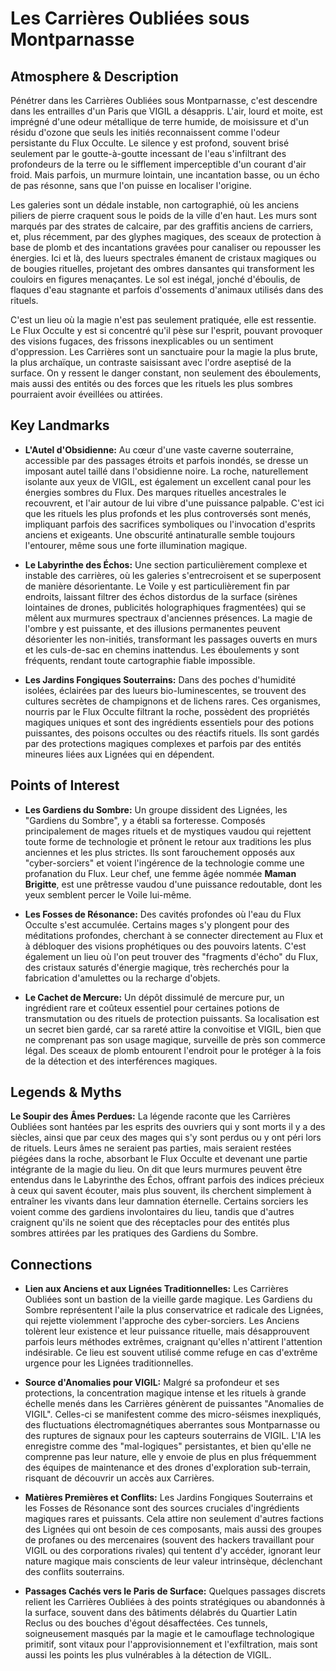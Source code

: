 # Les Carrières Oubliées sous Montparnasse

## Atmosphere & Description
Pénétrer dans les Carrières Oubliées sous Montparnasse, c'est descendre dans les entrailles d'un Paris que VIGIL a désappris. L'air, lourd et moite, est imprégné d'une odeur métallique de terre humide, de moisissure et d'un résidu d'ozone que seuls les initiés reconnaissent comme l'odeur persistante du Flux Occulte. Le silence y est profond, souvent brisé seulement par le goutte-à-goutte incessant de l'eau s'infiltrant des profondeurs de la terre ou le sifflement imperceptible d'un courant d'air froid. Mais parfois, un murmure lointain, une incantation basse, ou un écho de pas résonne, sans que l'on puisse en localiser l'origine.

Les galeries sont un dédale instable, non cartographié, où les anciens piliers de pierre craquent sous le poids de la ville d'en haut. Les murs sont marqués par des strates de calcaire, par des graffitis anciens de carriers, et, plus récemment, par des glyphes magiques, des sceaux de protection à base de plomb et des incantations gravées pour canaliser ou repousser les énergies. Ici et là, des lueurs spectrales émanent de cristaux magiques ou de bougies rituelles, projetant des ombres dansantes qui transforment les couloirs en figures menaçantes. Le sol est inégal, jonché d'éboulis, de flaques d'eau stagnante et parfois d'ossements d'animaux utilisés dans des rituels.

C'est un lieu où la magie n'est pas seulement pratiquée, elle est ressentie. Le Flux Occulte y est si concentré qu'il pèse sur l'esprit, pouvant provoquer des visions fugaces, des frissons inexplicables ou un sentiment d'oppression. Les Carrières sont un sanctuaire pour la magie la plus brute, la plus archaïque, un contraste saisissant avec l'ordre aseptisé de la surface. On y ressent le danger constant, non seulement des éboulements, mais aussi des entités ou des forces que les rituels les plus sombres pourraient avoir éveillées ou attirées.

## Key Landmarks

*   **L'Autel d'Obsidienne:** Au cœur d'une vaste caverne souterraine, accessible par des passages étroits et parfois inondés, se dresse un imposant autel taillé dans l'obsidienne noire. La roche, naturellement isolante aux yeux de VIGIL, est également un excellent canal pour les énergies sombres du Flux. Des marques rituelles ancestrales le recouvrent, et l'air autour de lui vibre d'une puissance palpable. C'est ici que les rituels les plus profonds et les plus controversés sont menés, impliquant parfois des sacrifices symboliques ou l'invocation d'esprits anciens et exigeants. Une obscurité antinaturalle semble toujours l'entourer, même sous une forte illumination magique.

*   **Le Labyrinthe des Échos:** Une section particulièrement complexe et instable des carrières, où les galeries s'entrecroisent et se superposent de manière désorientante. Le Voile y est particulièrement fin par endroits, laissant filtrer des échos distordus de la surface (sirènes lointaines de drones, publicités holographiques fragmentées) qui se mêlent aux murmures spectraux d'anciennes présences. La magie de l'ombre y est puissante, et des illusions permanentes peuvent désorienter les non-initiés, transformant les passages ouverts en murs et les culs-de-sac en chemins inattendus. Les éboulements y sont fréquents, rendant toute cartographie fiable impossible.

*   **Les Jardins Fongiques Souterrains:** Dans des poches d'humidité isolées, éclairées par des lueurs bio-luminescentes, se trouvent des cultures secrètes de champignons et de lichens rares. Ces organismes, nourris par le Flux Occulte filtrant la roche, possèdent des propriétés magiques uniques et sont des ingrédients essentiels pour des potions puissantes, des poisons occultes ou des réactifs rituels. Ils sont gardés par des protections magiques complexes et parfois par des entités mineures liées aux Lignées qui en dépendent.

## Points of Interest

*   **Les Gardiens du Sombre:** Un groupe dissident des Lignées, les "Gardiens du Sombre", y a établi sa forteresse. Composés principalement de mages rituels et de mystiques vaudou qui rejettent toute forme de technologie et prônent le retour aux traditions les plus anciennes et les plus strictes. Ils sont farouchement opposés aux "cyber-sorciers" et voient l'ingérence de la technologie comme une profanation du Flux. Leur chef, une femme âgée nommée **Maman Brigitte**, est une prêtresse vaudou d'une puissance redoutable, dont les yeux semblent percer le Voile lui-même.

*   **Les Fosses de Résonance:** Des cavités profondes où l'eau du Flux Occulte s'est accumulée. Certains mages s'y plongent pour des méditations profondes, cherchant à se connecter directement au Flux et à débloquer des visions prophétiques ou des pouvoirs latents. C'est également un lieu où l'on peut trouver des "fragments d'écho" du Flux, des cristaux saturés d'énergie magique, très recherchés pour la fabrication d'amulettes ou la recharge d'objets.

*   **Le Cachet de Mercure:** Un dépôt dissimulé de mercure pur, un ingrédient rare et coûteux essentiel pour certaines potions de transmutation ou des rituels de protection puissants. Sa localisation est un secret bien gardé, car sa rareté attire la convoitise et VIGIL, bien que ne comprenant pas son usage magique, surveille de près son commerce légal. Des sceaux de plomb entourent l'endroit pour le protéger à la fois de la détection et des interférences magiques.

## Legends & Myths

**Le Soupir des Âmes Perdues:** La légende raconte que les Carrières Oubliées sont hantées par les esprits des ouvriers qui y sont morts il y a des siècles, ainsi que par ceux des mages qui s'y sont perdus ou y ont péri lors de rituels. Leurs âmes ne seraient pas parties, mais seraient restées piégées dans la roche, absorbant le Flux Occulte et devenant une partie intégrante de la magie du lieu. On dit que leurs murmures peuvent être entendus dans le Labyrinthe des Échos, offrant parfois des indices précieux à ceux qui savent écouter, mais plus souvent, ils cherchent simplement à entraîner les vivants dans leur damnation éternelle. Certains sorciers les voient comme des gardiens involontaires du lieu, tandis que d'autres craignent qu'ils ne soient que des réceptacles pour des entités plus sombres attirées par les pratiques des Gardiens du Sombre.

## Connections

*   **Lien aux Anciens et aux Lignées Traditionnelles:** Les Carrières Oubliées sont un bastion de la vieille garde magique. Les Gardiens du Sombre représentent l'aile la plus conservatrice et radicale des Lignées, qui rejette violemment l'approche des cyber-sorciers. Les Anciens tolèrent leur existence et leur puissance rituelle, mais désapprouvent parfois leurs méthodes extrêmes, craignant qu'elles n'attirent l'attention indésirable. Ce lieu est souvent utilisé comme refuge en cas d'extrême urgence pour les Lignées traditionnelles.

*   **Source d'Anomalies pour VIGIL:** Malgré sa profondeur et ses protections, la concentration magique intense et les rituels à grande échelle menés dans les Carrières génèrent de puissantes "Anomalies de VIGIL". Celles-ci se manifestent comme des micro-séismes inexpliqués, des fluctuations électromagnétiques aberrantes sous Montparnasse ou des ruptures de signaux pour les capteurs souterrains de VIGIL. L'IA les enregistre comme des "mal-logiques" persistantes, et bien qu'elle ne comprenne pas leur nature, elle y envoie de plus en plus fréquemment des équipes de maintenance et des drones d'exploration sub-terrain, risquant de découvrir un accès aux Carrières.

*   **Matières Premières et Conflits:** Les Jardins Fongiques Souterrains et les Fosses de Résonance sont des sources cruciales d'ingrédients magiques rares et puissants. Cela attire non seulement d'autres factions des Lignées qui ont besoin de ces composants, mais aussi des groupes de profanes ou des mercenaires (souvent des hackers travaillant pour VIGIL ou des corporations rivales) qui tentent d'y accéder, ignorant leur nature magique mais conscients de leur valeur intrinsèque, déclenchant des conflits souterrains.

*   **Passages Cachés vers le Paris de Surface:** Quelques passages discrets relient les Carrières Oubliées à des points stratégiques ou abandonnés à la surface, souvent dans des bâtiments délabrés du Quartier Latin Reclus ou des bouches d'égout désaffectées. Ces tunnels, soigneusement masqués par la magie et le camouflage technologique primitif, sont vitaux pour l'approvisionnement et l'exfiltration, mais sont aussi les points les plus vulnérables à la détection de VIGIL.